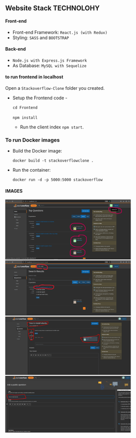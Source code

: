 
## Website Stack TECHNOLOHY 

#### Front-end

- Front-end Framework: `React.js (with Redux)`
- Styling: `SASS` and `BOOTSTRAP`

#### Back-end

-  `Node.js with Express.js Framework`
- As Database: `MySQL with Sequelize`

#### to run frontend in localhost
Open a `Stackoverflow-Clone` folder you created.
 - Setup the Frontend code -



     ```
     cd Frontend

     npm install
     ```

   - Run the client index `npm start`.


### To run  Docker images

- Build the Docker image:
  ```
  docker build -t stackoverflowclone .
  ```
- Run the container:
  ```
  docker run -d -p 5000:5000 stackoverflow
  ```
#### IMAGES

<img src="./images/1.png" width=400px />
<img src="./images/2.png" width=400px />
<img src="./images/3.png" width=400px />
<img src="./images/4.png" width=400px />



